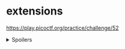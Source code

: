 # extensions
https://play.picoctf.org/practice/challenge/52

<details>
<summary>Spoilers</summary>

Rename the file to `flag.png` and open it in any image viewing program.
</details>